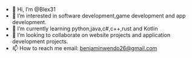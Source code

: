 - 👋 Hi, I’m @Blex31
- 👀 I’m interested in software development,game development and app development.
- 🌱 I’m currently learning python,java,c#,c++,rust and Kotlin
- 💞️ I’m looking to collaborate on website projects and application development projects.
- 📫 How to reach me email: benjaminwendo26@gmail.com 

<!---
Blex31/Blex31 is a ✨ special ✨ repository because its `README.md` (this file) appears on your GitHub profile.
You can click the Preview link to take a look at your changes.
--->

